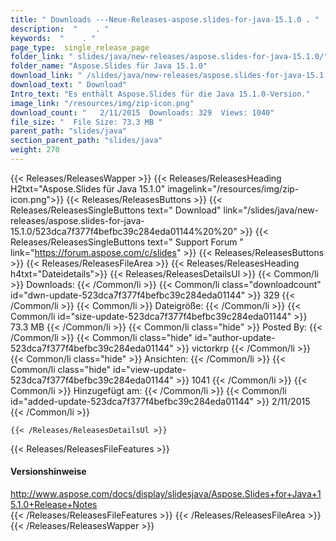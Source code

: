 ```yaml
---
title: " Downloads ---Neue-Releases-aspose.slides-for-java-15.1.0 . "
description:  "    . " 
keywords:  "    . " 
page_type:  single_release_page
folder_link: " slides/java/new-releases/aspose.slides-for-java-15.1.0/"
folder_name: "Aspose.Slides für Java 15.1.0"
download_link: " /slides/java/new-releases/aspose.slides-for-java-15.1.0/523dca7f377f4befbc39c284eda01144"
download_text: " Download"
Intro_text: "Es enthält Aspose.Slides für die Java 15.1.0-Version."
image_link: "/resources/img/zip-icon.png"
download_count: "   2/11/2015  Downloads: 329  Views: 1040"
file_size: "  File Size: 73.3 MB "
parent_path: "slides/java"
section_parent_path: "slides/java"
weight: 270
---
```


{{< Releases/ReleasesWapper >}}
  {{< Releases/ReleasesHeading H2txt="Aspose.Slides für Java 15.1.0" imagelink="/resources/img/zip-icon.png">}}
  {{< Releases/ReleasesButtons >}}
    {{< Releases/ReleasesSingleButtons text=" Download" link="/slides/java/new-releases/aspose.slides-for-java-15.1.0/523dca7f377f4befbc39c284eda01144%20%20" >}}
    {{< Releases/ReleasesSingleButtons text=" Support Forum " link="https://forum.aspose.com/c/slides" >}}
  {{< Releases/ReleasesButtons >}}
  {{< Releases/ReleasesFileArea >}}
    {{< Releases/ReleasesHeading h4txt="Dateidetails">}}
    {{< Releases/ReleasesDetailsUl >}}
            {{< Common/li >}} Downloads: {{< /Common/li >}}
      {{< Common/li class="downloadcount" id="dwn-update-523dca7f377f4befbc39c284eda01144" >}} 329 {{< /Common/li >}}
      {{< Common/li >}} Dateigröße: {{< /Common/li >}}
      {{< Common/li id="size-update-523dca7f377f4befbc39c284eda01144" >}} 73.3 MB {{< /Common/li >}} 
      {{< Common/li  class="hide" >}} Posted By: {{< /Common/li >}} 
      {{< Common/li class="hide" id="author-update-523dca7f377f4befbc39c284eda01144" >}} victorkrp {{< /Common/li >}}
      {{< Common/li class="hide" >}} Ansichten: {{< /Common/li >}}
      {{< Common/li class="hide" id="view-update-523dca7f377f4befbc39c284eda01144" >}} 1041 {{< /Common/li >}}
      {{< Common/li >}} Hinzugefügt am: {{< /Common/li >}}
      {{< Common/li id="added-update-523dca7f377f4befbc39c284eda01144" >}} 2/11/2015 {{< /Common/li >}} 

    {{< /Releases/ReleasesDetailsUl >}}

  {{< Releases/ReleasesFileFeatures >}}
      <h4>Versionshinweise</h4><div><a href="http://www.aspose.com/docs/display/slidesjava/Aspose.Slides+for+Java+15.1.0+Release+Notes">http://www.aspose.com/docs/display/slidesjava/Aspose.Slides+for+Java+15.1.0+Release+Notes</a></div>
  {{< /Releases/ReleasesFileFeatures >}}
 {{< /Releases/ReleasesFileArea >}}
{{< /Releases/ReleasesWapper >}}



